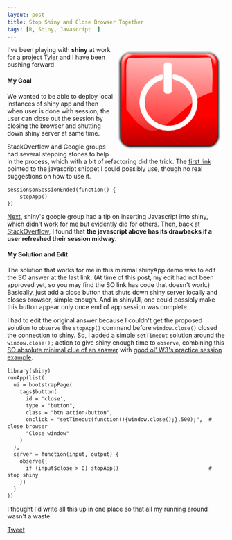 ```yaml
---
layout: post
title: Stop Shiny and Close Browser Together
tags: [R, Shiny, Javascript  ]
---
```


<img src="/images/shutdown.png" width="240" style="float:right;margin:10px;">

I've been playing with **shiny** at work for a project [Tyler](https://github.com/trinker/) and I have been pushing forward.


#### My Goal

We wanted to be able to deploy local instances of shiny app and then when user is done with session, the user can close out the session by closing the browser and shutting down shiny server at same time.

StackOverflow and Google groups had several stepping stones to help in the process, which with a bit of refactoring did the trick. The [first link](http://stackoverflow.com/questions/35306295/how-to-stop-running-shiny-app-by-closing-the-browser-window) pointed to the javascript snippet I could possibly use, though no real suggestions on how to use it.

    session$onSessionEnded(function() {
        stopApp()
    })

[Next](https://groups.google.com/forum/#!searchin/shiny-discuss/insert$20javascript/shiny-discuss/F3GOgIJnRVs/iXfSqSCmCgAJ), shiny's google group had a tip on inserting Javascript into shiny, which didn't work for me but evidently did for others. Then, [back at StackOverflow](http://stackoverflow.com/questions/24526403/timing-events-when-session-ends/24646283#24646283), I found that **the javascript above has its drawbacks if a user refreshed their session midway.** 



#### My Solution and Edit

The solution that works for me in this minimal shinyApp demo was to edit the SO answer at the last link. (At time of this post, my edit had not been approved yet, so you may find the SO link has code that doesn't work.)  Basically, just add a close button that shuts down shiny server locally and closes browser, simple enough. And in shinyUI, one could possibly make this button appear only once end of app session was complete.  

I had to edit the original answer because I couldn't get the proposed solution to `observe` the `stopApp()` command before `window.close()` closed the connection to shiny. So, I added a simple `setTimeout` solution around the `window.close();` action to give shiny enough time to `observe`, combining this [SO absolute minimal clue of an answer](http://stackoverflow.com/questions/951021/what-do-i-do-if-i-want-a-javascript-version-of-sleep) with [good ol' W3's practice session example](http://www.w3schools.com/jsref/met_win_settimeout.asp).

    library(shiny)
    runApp(list(
      ui = bootstrapPage(
        tags$button(
          id = 'close',
          type = "button",
          class = "btn action-button",
          onclick = "setTimeout(function(){window.close();},500);",  # close browser
          "Close window"
        )
      ),
      server = function(input, output) {
        observe({
          if (input$close > 0) stopApp()                             # stop shiny
        })
      }
    ))

I thought I'd write all this up in one place so that all my running around wasn't a waste.

<a href="https://twitter.com/share" class="twitter-share-button" data-via="data_steve" data-size="large" data-hashtags="rstats,shiny,js,datascience" data-dnt="true">Tweet</a>